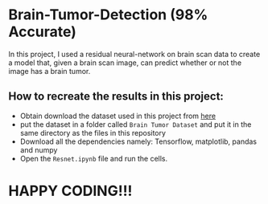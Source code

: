 # Brain-Tumor-Detection (98% Accurate)
In this project, I used a residual neural-network on brain scan data to create a model that, given a brain scan image, can predict whether or not the image has a brain tumor. 
## How to recreate the results in this project:
  - Obtain download the dataset used in this project from [here](https://www.kaggle.com/datasets/preetviradiya/brian-tumor-dataset?datasetId=1343913&select=Brain+Tumor+Data+Set)
  - put the dataset in a folder called `Brain Tumor Dataset` and put it in the same directory as the files in this repository
  - Download all the dependencies namely: Tensorflow, matplotlib, pandas and numpy
  - Open the `Resnet.ipynb` file and run the cells.


# HAPPY CODING!!!
  
